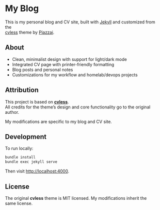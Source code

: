 # My Blog

This is my personal blog and CV site, built with [Jekyll](https://jekyllrb.com/) and customized from the  
[cvless](https://github.com/piazzai/cvless) theme by [Piazzai](https://github.com/piazzai).

## About

- Clean, minimalist design with support for light/dark mode
- Integrated CV page with printer-friendly formatting
- Blog posts and personal notes
- Customizations for my workflow and homelab/devops projects

## Attribution

This project is based on **[cvless](https://github.com/piazzai/cvless)**.  
All credits for the theme’s design and core functionality go to the original author.

My modifications are specific to my blog and CV site.

## Development

To run locally:

```bash
bundle install
bundle exec jekyll serve
```

Then visit [http://localhost:4000](http://localhost:4000).

## License

The original **cvless** theme is MIT licensed. My modifications inherit the same license.
